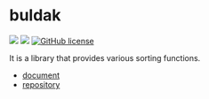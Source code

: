 # buldak

![](https://img.shields.io/badge/language-Rust-red) ![](https://img.shields.io/badge/version-0.11.2-brightgreen) [![GitHub license](https://img.shields.io/badge/license-MIT-blue.svg)](https://github.com/myyrakle/buldak/blob/master/LICENSE)

It is a library that provides various sorting functions.

- [document](https://docs.rs/buldak)
- [repository](https://github.com/myyrakle/buldak)